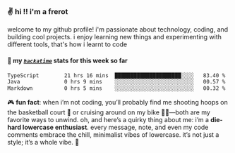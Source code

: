 ### ✌️ hi !! i'm a frerot

welcome to my github profile! i'm passionate about technology, coding, and
building cool projects. i enjoy learning new things and experimenting with
different tools, that's how i learnt to code

#### 📡 my [_`hackatime`_](https://waka.hackclub.com/) stats for this week so far

<!--START_SECTION:waka-->

```txt
TypeScript        21 hrs 16 mins  █████████████████████░░░░   83.40 %
Java              0 hrs 9 mins    ░░░░░░░░░░░░░░░░░░░░░░░░░   00.57 %
Markdown          0 hrs 5 mins    ░░░░░░░░░░░░░░░░░░░░░░░░░   00.32 %
```

<!--END_SECTION:waka-->

🎮 **fun fact**: when i’m not coding, you’ll probably find me shooting hoops on
the basketball court 🏀 or cruising around on my bike 🚴‍♂️—both are my favorite
ways to unwind. oh, and here’s a quirky thing about me: i’m a **die-hard
lowercase enthusiast**. every message, note, and even my code comments embrace
the chill, minimalist vibes of lowercase. it’s not just a style; it’s a whole
vibe. 🤘
